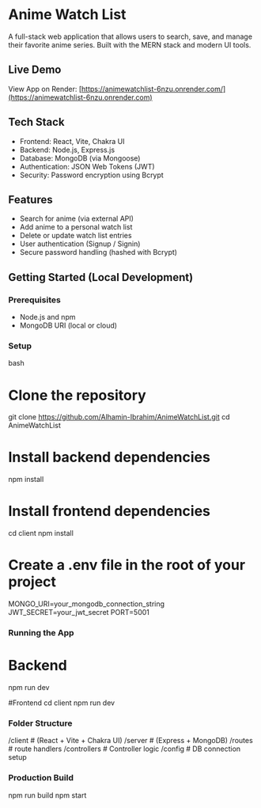 # Anime Watch List

A full-stack web application that allows users to search, save, and manage their favorite anime series. Built with the MERN stack and modern UI tools.

## Live Demo

View App on Render: [https://animewatchlist-6nzu.onrender.com/](https://animewatchlist-6nzu.onrender.com)

## Tech Stack

- Frontend: React, Vite, Chakra UI
- Backend: Node.js, Express.js
- Database: MongoDB (via Mongoose)
- Authentication: JSON Web Tokens (JWT)
- Security: Password encryption using Bcrypt

## Features

- Search for anime (via external API)
- Add anime to a personal watch list
- Delete or update watch list entries
- User authentication (Signup / Signin)
- Secure password handling (hashed with Bcrypt)

## Getting Started (Local Development)

### Prerequisites

- Node.js and npm
- MongoDB URI (local or cloud)

### Setup

bash
# Clone the repository
git clone https://github.com/Alhamin-Ibrahim/AnimeWatchList.git
cd AnimeWatchList

# Install backend dependencies
npm install

# Install frontend dependencies
cd client
npm install

# Create a .env file in the root of your project
MONGO_URI=your_mongodb_connection_string
JWT_SECRET=your_jwt_secret
PORT=5001

### Running the App

# Backend
npm run dev

#Frontend
cd client
npm run dev

### Folder Structure

/client        # (React + Vite + Chakra UI)
/server        # (Express + MongoDB)
/routes        # route handlers
/controllers   # Controller logic
/config        # DB connection setup

### Production Build

npm run build
npm start
